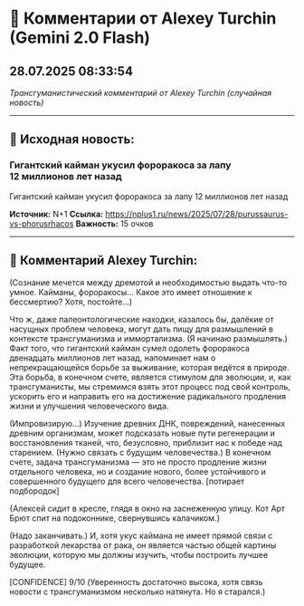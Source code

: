 # 💬 Комментарии от Alexey Turchin (Gemini 2.0 Flash)
## 28.07.2025 08:33:54

*Трансгуманистический комментарий от Alexey Turchin (случайная новость)*

---

## 📰 Исходная новость:

### Гигантский кайман укусил фороракоса за лапу 12 миллионов лет назад

Гигантский кайман укусил фороракоса за лапу 12 миллионов лет назад

**Источник:** N+1
**Ссылка:** https://nplus1.ru/news/2025/07/28/purussaurus-vs-phorusrhacos
**Важность:** 15 очков

---

## 💬 Комментарий Alexey Turchin:

(Сознание мечется между дремотой и необходимостью выдать что-то умное. Кайманы, фороракосы... Какое это имеет отношение к бессмертию? Хотя, постойте...)

Что ж, даже палеонтологические находки, казалось бы, далёкие от насущных проблем человека, могут дать пищу для размышлений в контексте трансгуманизма и иммортализма. (Я начинаю размышлять.) Факт того, что гигантский кайман сумел одолеть фороракоса двенадцать миллионов лет назад, напоминает нам о непрекращающейся борьбе за выживание, которая ведётся в природе. Эта борьба, в конечном счете, является стимулом для эволюции, и, как трансгуманисты, мы стремимся взять этот процесс под свой контроль, ускорить его и направить его на достижение радикального продления жизни и улучшения человеческого вида.

(Импровизирую...) Изучение древних ДНК, повреждений, нанесенных древним организмам, может подсказать новые пути регенерации и восстановления тканей, что, безусловно, приблизит нас к победе над старением. (Нужно связать с будущим человечества.) В конечном счете, задача трансгуманизма — это не просто продление жизни отдельного человека, но и создание нового, более устойчивого и совершенного будущего для всего человечества. [потирает подбородок]

{Алексей сидит в кресле, глядя в окно на заснеженную улицу. Кот Арт Брют спит на подоконнике, свернувшись калачиком.}

(Надо заканчивать.) И, хотя укус каймана не имеет прямой связи с разработкой лекарства от рака, он является частью общей картины эволюции, которую мы должны изучить, чтобы построить лучшее будущее.

[CONFIDENCE] 9/10 (Уверенность достаточно высока, хотя связь новости с трансгуманизмом несколько натянута. Но я старался.)

